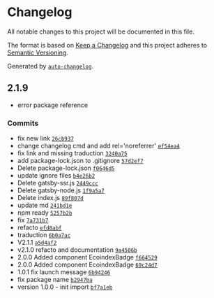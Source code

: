 # Changelog

All notable changes to this project will be documented in this file.

The format is based on [Keep a Changelog](https://keepachangelog.com/en/1.0.0/)
and this project adheres to [Semantic Versioning](https://semver.org/spec/v2.0.0.html).

Generated by [`auto-changelog`](https://github.com/CookPete/auto-changelog).

## 2.1.9

- error package reference

### Commits

- fix new link [`26cb937`](https://github.com/NovaGaia/gatsby-plugin-ecoindexbadge/commit/26cb937a0af56554ec5559ecc6bc2e2ca4bd6031)
- change changelog cmd and add rel='noreferrer' [`ef54ea4`](https://github.com/NovaGaia/gatsby-plugin-ecoindexbadge/commit/ef54ea4d0fa5eea01c0a99b5630b1bd76855f375)
- fix link and missing traduction [`3240a75`](https://github.com/NovaGaia/gatsby-plugin-ecoindexbadge/commit/3240a75f632739b077b91b3798e84bdba577ec44)
- add package-lock.json to .gitignore [`57d2ef7`](https://github.com/NovaGaia/gatsby-plugin-ecoindexbadge/commit/57d2ef78f1e28aefb49a1194d81abb11a1ec937f)
- Delete package-lock.json [`f0646d5`](https://github.com/NovaGaia/gatsby-plugin-ecoindexbadge/commit/f0646d52e8ef26a46485f290fc6cff49c878b95d)
- update ignore files [`b4e26b2`](https://github.com/NovaGaia/gatsby-plugin-ecoindexbadge/commit/b4e26b2eca41437f40030efea08e15515e1582ba)
- Delete gatsby-ssr.js [`2449ccc`](https://github.com/NovaGaia/gatsby-plugin-ecoindexbadge/commit/2449ccc17594ce53850066a058b26a053d2882ce)
- Delete gatsby-node.js [`1f9a5a7`](https://github.com/NovaGaia/gatsby-plugin-ecoindexbadge/commit/1f9a5a72071910fcca39ac48b68c0fd1c011850e)
- Delete index.js [`89f807d`](https://github.com/NovaGaia/gatsby-plugin-ecoindexbadge/commit/89f807d81004ee9928fd79fa5ae9029bfdb960ab)
- update md [`241bd1e`](https://github.com/NovaGaia/gatsby-plugin-ecoindexbadge/commit/241bd1edb51dce89c41051ff9c204d40a7e3be11)
- npm ready [`5257b2b`](https://github.com/NovaGaia/gatsby-plugin-ecoindexbadge/commit/5257b2b53d02fe7ff727e5527cf461c783edeb0d)
- fix [`7a731b7`](https://github.com/NovaGaia/gatsby-plugin-ecoindexbadge/commit/7a731b7271b7143a4eac56b8ddb592b320bd8f71)
- refacto [`efd8abf`](https://github.com/NovaGaia/gatsby-plugin-ecoindexbadge/commit/efd8abf7fac22408bcd1f59ae77caf7d76cb9f02)
- traduction [`6b0a7ac`](https://github.com/NovaGaia/gatsby-plugin-ecoindexbadge/commit/6b0a7ac5186938636c258527fd7296b21fee4082)
- V2.1.1 [`a5d4af2`](https://github.com/NovaGaia/gatsby-plugin-ecoindexbadge/commit/a5d4af239e75cd0ccce93295b1ddedbb2b064c37)
- v2.1.0 refacto and documentation [`9a4506b`](https://github.com/NovaGaia/gatsby-plugin-ecoindexbadge/commit/9a4506bca6f421e900403a4cc99b610786d5bd79)
- 2.0.0 Added component EcoindexBadge [`f664529`](https://github.com/NovaGaia/gatsby-plugin-ecoindexbadge/commit/f66452935b12ba16f777add23c94172b7f5692c0)
- 2.0.0 Added component EcoindexBadge [`69c24d7`](https://github.com/NovaGaia/gatsby-plugin-ecoindexbadge/commit/69c24d7768931662025296ad432f43489cd3053f)
- 1.0.1 fix launch message [`6b94246`](https://github.com/NovaGaia/gatsby-plugin-ecoindexbadge/commit/6b942467e4c066aac93f07acfd1ec89f9b97cec7)
- fix package name [`b2947ba`](https://github.com/NovaGaia/gatsby-plugin-ecoindexbadge/commit/b2947ba8c9ad87c6d320b1dea7dc37d919692f26)
- version 1.0.0 - init import [`bf7a1eb`](https://github.com/NovaGaia/gatsby-plugin-ecoindexbadge/commit/bf7a1eb09e547114bcb15bee9f83325679137291)
